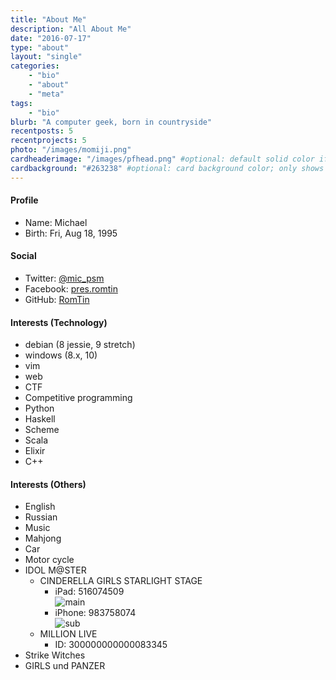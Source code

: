 ```yaml
---
title: "About Me"
description: "All About Me"
date: "2016-07-17"
type: "about"
layout: "single"
categories:
    - "bio"
    - "about"
    - "meta"
tags:
    - "bio"
blurb: "A computer geek, born in countryside"
recentposts: 5
recentprojects: 5
photo: "/images/momiji.png"
cardheaderimage: "/images/pfhead.png" #optional: default solid color if unset
cardbackground: "#263238" #optional: card background color; only shows when no image specified
---
```


#### Profile
* Name: Michael
* Birth: Fri, Aug 18, 1995

#### Social
* Twitter: [@mic_psm](https://twitter.com/mic_psm)
* Facebook: [pres.romtin](https://www.facebook.com/pres.romtin)
* GitHub: [RomTin](https://github.com/RomTin)

#### Interests (Technology)
* debian (8 jessie, 9 stretch)
* windows (8.x, 10)
* vim
* web
* CTF
* Competitive programming
* Python
* Haskell
* Scheme
* Scala
* Elixir
* C++

#### Interests (Others)
* English
* Russian
* Music
* Mahjong
* Car
* Motor cycle
* IDOL M@STER
    * CINDERELLA GIRLS STARLIGHT STAGE
        * iPad: 516074509<br>![main](http://deresute.me/516074509/medium)
        * iPhone: 983758074<br>![sub](http://deresute.me/983758074/medium)
    * MILLION LIVE
        * ID: 300000000000083345
* Strike Witches
* GIRLS und PANZER
